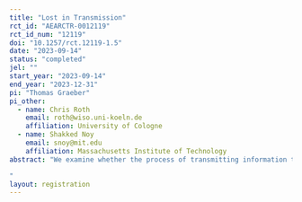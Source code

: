 ```yaml
---
title: "Lost in Transmission"
rct_id: "AEARCTR-0012119"
rct_id_num: "12119"
doi: "10.1257/rct.12119-1.5"
date: "2023-09-14"
status: "completed"
jel: ""
start_year: "2023-09-14"
end_year: "2023-12-31"
pi: "Thomas Graeber"
pi_other:
  - name: Chris Roth
    email: roth@wiso.uni-koeln.de
    affiliation: University of Cologne
  - name: Shakked Noy
    email: snoy@mit.edu
    affiliation: Massachusetts Institute of Technology
abstract: "We examine whether the process of transmitting information through speech distorts the information and how such distortions differ between different kinds of information content. In particular, we hypothesize that distortions are larger for content about the reliability of a message than content about the level of a variable.
"
layout: registration
---
```


